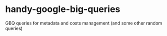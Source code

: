 # handy-google-big-queries
GBQ queries for metadata and costs management (and some other random queries)
